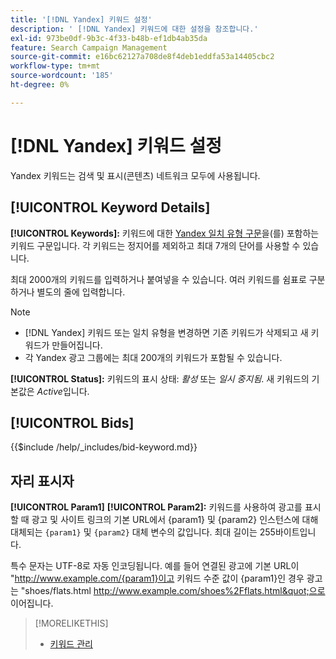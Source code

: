 ```yaml
---
title: '[!DNL Yandex] 키워드 설정'
description: ' [!DNL Yandex] 키워드에 대한 설정을 참조합니다.'
exl-id: 973be0df-9b3c-4f33-b48b-ef1db4ab35da
feature: Search Campaign Management
source-git-commit: e16bc62127a708de8f4deb1eddfa53a14405cbc2
workflow-type: tm+mt
source-wordcount: '185'
ht-degree: 0%

---
```


# [!DNL Yandex] 키워드 설정

Yandex 키워드는 검색 및 표시(콘텐츠) 네트워크 모두에 사용됩니다.

<!-- Note to self: Yandex doesn't have separate website placements for display; users use keywords for the sites/parts of the content network on which they want to advertise. -->

## [!UICONTROL Keyword Details]

**[!UICONTROL Keywords]:** 키워드에 대한 [Yandex 일치 유형 구문](https://yandex.com/support/direct/keywords/symbols-and-operators.html)을(를) 포함하는 키워드 구문입니다. 각 키워드는 정지어를 제외하고 최대 7개의 단어를 사용할 수 있습니다.

최대 2000개의 키워드를 입력하거나 붙여넣을 수 있습니다. 여러 키워드를 쉼표로 구분하거나 별도의 줄에 입력합니다.

>[!NOTE]
>
>* [!DNL Yandex] 키워드 또는 일치 유형을 변경하면 기존 키워드가 삭제되고 새 키워드가 만들어집니다.
>* 각 Yandex 광고 그룹에는 최대 200개의 키워드가 포함될 수 있습니다.

**[!UICONTROL Status]:** 키워드의 표시 상태: *활성* 또는 *일시 중지됨*. 새 키워드의 기본값은 *Active*&#x200B;입니다.

## [!UICONTROL Bids]

<!-- **[!UICONTROL Bid]:** -->

{{$include /help/_includes/bid-keyword.md}}

## 자리 표시자

**[!UICONTROL Param1]** **[!UICONTROL Param2]:** 키워드를 사용하여 광고를 표시할 때 광고 및 사이트 링크의 기본 URL에서 {param1} 및 {param2} 인스턴스에 대해 대체되는 `{param1}` 및 `{param2}` 대체 변수의 값입니다. 최대 길이는 255바이트입니다.

특수 문자는 UTF-8로 자동 인코딩됩니다. 예를 들어 연결된 광고에 기본 URL이 &quot;http://www.example.com/{param1}이고 키워드 수준 값이 {param1}인 경우 광고는 &quot;shoes/flats.html http://www.example.com/shoes%2Fflats.html&quot;으로 이어집니다.

>[!MORELIKETHIS]
>
>* [키워드 관리](/help/search-social-commerce/campaign-management/campaigns/keyword-manage.md)
